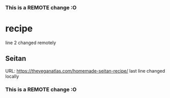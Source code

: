 ### This is a REMOTE change :O
# recipe
line 2 changed remotely
## Seitan
URL: https://theveganatlas.com/homemade-seitan-recipe/
last line changed locally
### This is a REMOTE change :O
